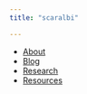 ```yaml
---
title: "scaralbi"

---
```


* [About](/content/about/)
* [Blog](/content/posts/)
* [Research](/content/research/)  
* [Resources](/content/resources/)
